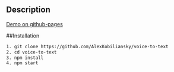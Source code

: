 ## Description

[Demo on github-pages](https://alexkobiliansky.github.io/voice-to-text/)

##Installation

```bash
1. git clone https://github.com/AlexKobiliansky/voice-to-text
2. cd voice-to-text
3. npm install
4. npm start
```